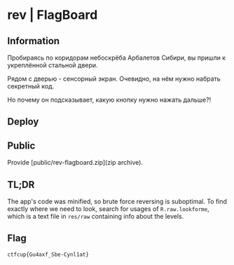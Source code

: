 # rev | FlagBoard
## Information

Пробираясь по коридорам небоскрёба Арбалетов Сибири, вы пришли к укреплённой стальной двери.

Рядом с дверью - сенсорный экран. Очевидно, на нём нужно набрать секретный код. 

Но почему он подсказывает, какую кнопку нужно нажать дальше?!

## Deploy

## Public
Provide [public/rev-flagboard.zip](zip archive).

## TL;DR
The app's code was minified, so brute force reversing is suboptimal. To find exactly where we need to look, search for usages of `R.raw.lookforme`, which is a text file in `res/raw` containing info about the levels.

## Flag
`ctfcup{Gu4axf_Sbe-Cynl1at}`
